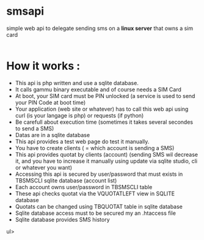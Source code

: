 # smsapi
simple web api to delegate sending sms on a <b>linux server</b> that owns a sim card<br><br>

# How it works :
<ul>
<li>This api is php written and use a sqlite database.</li>
<li>It calls gammu binary executable and of course needs a SIM Card</li>
<li>At boot, your SIM card must be PIN unlocked (a service is used to send your PIN Code at boot time)</li>
<li>Your application (web site or whatever) has to call this web api using curl (is your langage is php) or requests (if python)</li>
<li>Be carefull about execution time (sometimes it takes several secondes to send a SMS)</li>
<li>Datas are in a sqlite database</li>
<li>This api  provides a test web page do test it manually.</li>
<li>You have to create clients ( = which account is sending a SMS)</li>
<li>This api provides quotat by clients (account) (sending SMS wil decrease it, and you have to increase it manually using update via sqlite studio, cli or whatever you want)</li>
<li>Accessing this api is secured by user/password that must exists in TBSMSCLI sqlite database (account list)</li>
<li>Each account owns  user/password in TBSMSCLI table</li>
<li>These api checks quotat via the VQUOTATLEFT view in SQLITE database</li>
<li>Quotats can be changed using TBQUOTAT table in sqlite database</li>
<li>Sqlite database access must to be secured my an .htaccess file</li>
<li>Sqlite database provides SMS history</li>
</ul>ul>




